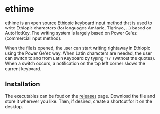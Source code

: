 # ethime

ethime is an open source Ethiopic keyboard input method that is used to write Ethiopic characters (for languages Amharic, Tigrinya, ...) based on AutoHotKey. The writing system is largely based on Power Ge'ez (commercial input method).

When the file is opened, the user can start writing rightaway in Ethiopic using the Power Ge'ez way. When Latin characters are needed, the user can switch to and from Latin Keyboard by typing "/\\" (without the quotes). When a switch occurs, a notification on the top left corner shows the current keyboard.

## Installation
The executables can be foud on the [releases](https://github.com/K1DV5/ethime/releases) page. Download the file and store it wherever you like. Then, if desired, create a shortcut for it on the desktop.
